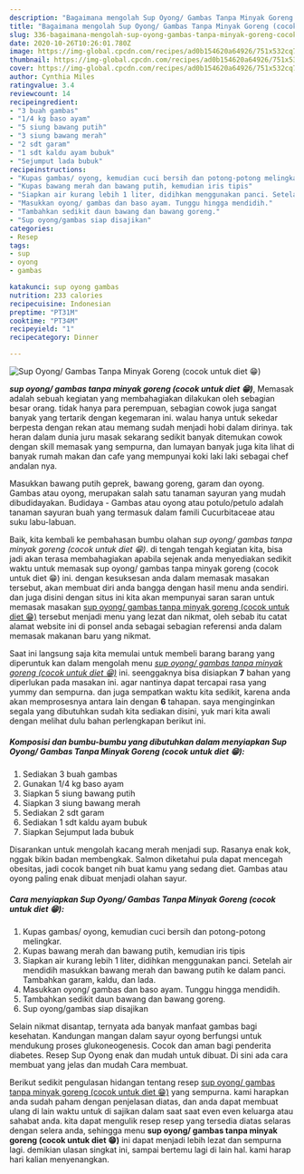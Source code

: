 ```yaml
---
description: "Bagaimana mengolah Sup Oyong/ Gambas Tanpa Minyak Goreng (cocok untuk diet 😁) Lezat"
title: "Bagaimana mengolah Sup Oyong/ Gambas Tanpa Minyak Goreng (cocok untuk diet 😁) Lezat"
slug: 336-bagaimana-mengolah-sup-oyong-gambas-tanpa-minyak-goreng-cocok-untuk-diet-lezat
date: 2020-10-26T10:26:01.780Z
image: https://img-global.cpcdn.com/recipes/ad0b154620a64926/751x532cq70/sup-oyong-gambas-tanpa-minyak-goreng-cocok-untuk-diet-😁-foto-resep-utama.jpg
thumbnail: https://img-global.cpcdn.com/recipes/ad0b154620a64926/751x532cq70/sup-oyong-gambas-tanpa-minyak-goreng-cocok-untuk-diet-😁-foto-resep-utama.jpg
cover: https://img-global.cpcdn.com/recipes/ad0b154620a64926/751x532cq70/sup-oyong-gambas-tanpa-minyak-goreng-cocok-untuk-diet-😁-foto-resep-utama.jpg
author: Cynthia Miles
ratingvalue: 3.4
reviewcount: 14
recipeingredient:
- "3 buah gambas"
- "1/4 kg baso ayam"
- "5 siung bawang putih"
- "3 siung bawang merah"
- "2 sdt garam"
- "1 sdt kaldu ayam bubuk"
- "Sejumput lada bubuk"
recipeinstructions:
- "Kupas gambas/ oyong, kemudian cuci bersih dan potong-potong melingkar."
- "Kupas bawang merah dan bawang putih, kemudian iris tipis"
- "Siapkan air kurang lebih 1 liter, didihkan menggunakan panci. Setelah air mendidih masukkan bawang merah dan bawang putih ke dalam panci. Tambahkan garam, kaldu, dan lada."
- "Masukkan oyong/ gambas dan baso ayam. Tunggu hingga mendidih."
- "Tambahkan sedikit daun bawang dan bawang goreng."
- "Sup oyong/gambas siap disajikan"
categories:
- Resep
tags:
- sup
- oyong
- gambas

katakunci: sup oyong gambas 
nutrition: 233 calories
recipecuisine: Indonesian
preptime: "PT31M"
cooktime: "PT34M"
recipeyield: "1"
recipecategory: Dinner

---
```



![Sup Oyong/ Gambas Tanpa Minyak Goreng (cocok untuk diet 😁)](https://img-global.cpcdn.com/recipes/ad0b154620a64926/751x532cq70/sup-oyong-gambas-tanpa-minyak-goreng-cocok-untuk-diet-😁-foto-resep-utama.jpg)

<b><i>sup oyong/ gambas tanpa minyak goreng (cocok untuk diet 😁)</i></b>, Memasak adalah sebuah kegiatan yang membahagiakan dilakukan oleh sebagian besar orang. tidak hanya para perempuan, sebagian cowok juga sangat banyak yang tertarik dengan kegemaran ini. walau hanya untuk sekedar berpesta dengan rekan atau memang sudah menjadi hobi dalam dirinya. tak heran dalam dunia juru masak sekarang sedikit banyak ditemukan cowok dengan skill memasak yang sempurna, dan lumayan banyak juga kita lihat di banyak rumah makan dan cafe yang mempunyai koki laki laki sebagai chef andalan nya.

Masukkan bawang putih geprek, bawang goreng, garam dan oyong. Gambas atau oyong, merupakan salah satu tanaman sayuran yang mudah dibudidayakan. Budidaya - Gambas atau oyong atau potulo/petulo adalah tanaman sayuran buah yang termasuk dalam famili Cucurbitaceae atau suku labu-labuan.

Baik, kita kembali ke pembahasan bumbu olahan <i>sup oyong/ gambas tanpa minyak goreng (cocok untuk diet 😁)</i>. di tengah tengah kegiatan kita, bisa jadi akan terasa membahagiakan apabila sejenak anda menyediakan sedikit waktu untuk memasak sup oyong/ gambas tanpa minyak goreng (cocok untuk diet 😁) ini. dengan kesuksesan anda dalam memasak masakan tersebut, akan membuat diri anda bangga dengan hasil menu anda sendiri. dan juga disini dengan situs ini kita akan mempunyai saran saran untuk memasak masakan <u>sup oyong/ gambas tanpa minyak goreng (cocok untuk diet 😁)</u> tersebut menjadi menu yang lezat dan nikmat, oleh sebab itu catat alamat website ini di ponsel anda sebagai sebagian referensi anda dalam memasak makanan baru yang nikmat.


Saat ini langsung saja kita memulai untuk membeli barang barang yang diperuntuk kan dalam mengolah menu <u><i>sup oyong/ gambas tanpa minyak goreng (cocok untuk diet 😁)</i></u> ini. seenggaknya bisa disiapkan <b>7</b> bahan yang diperlukan pada masakan ini. agar nantinya dapat tercapai rasa yang yummy dan sempurna. dan juga sempatkan waktu kita sedikit, karena anda akan memprosesnya antara lain dengan <b>6</b> tahapan. saya menginginkan segala yang dibutuhkan sudah kita sediakan disini, yuk mari kita awali dengan melihat dulu bahan perlengkapan berikut ini.

<!--inarticleads1-->

##### Komposisi dan bumbu-bumbu yang dibutuhkan dalam menyiapkan Sup Oyong/ Gambas Tanpa Minyak Goreng (cocok untuk diet 😁):

1. Sediakan 3 buah gambas
1. Gunakan 1/4 kg baso ayam
1. Siapkan 5 siung bawang putih
1. Siapkan 3 siung bawang merah
1. Sediakan 2 sdt garam
1. Sediakan 1 sdt kaldu ayam bubuk
1. Siapkan Sejumput lada bubuk


Disarankan untuk mengolah kacang merah menjadi sup. Rasanya enak kok, nggak bikin badan membengkak. Salmon diketahui pula dapat mencegah obesitas, jadi cocok banget nih buat kamu yang sedang diet. Gambas atau oyong paling enak dibuat menjadi olahan sayur. 

<!--inarticleads2-->

##### Cara menyiapkan Sup Oyong/ Gambas Tanpa Minyak Goreng (cocok untuk diet 😁):

1. Kupas gambas/ oyong, kemudian cuci bersih dan potong-potong melingkar.
1. Kupas bawang merah dan bawang putih, kemudian iris tipis
1. Siapkan air kurang lebih 1 liter, didihkan menggunakan panci. Setelah air mendidih masukkan bawang merah dan bawang putih ke dalam panci. Tambahkan garam, kaldu, dan lada.
1. Masukkan oyong/ gambas dan baso ayam. Tunggu hingga mendidih.
1. Tambahkan sedikit daun bawang dan bawang goreng.
1. Sup oyong/gambas siap disajikan


Selain nikmat disantap, ternyata ada banyak manfaat gambas bagi kesehatan. Kandungan mangan dalam sayur oyong berfungsi untuk mendukung proses glukoneogenesis. Cocok dan aman bagi penderita diabetes. Resep Sup Oyong enak dan mudah untuk dibuat. Di sini ada cara membuat yang jelas dan mudah Cara membuat. 

Berikut sedikit pengulasan hidangan tentang resep <u>sup oyong/ gambas tanpa minyak goreng (cocok untuk diet 😁)</u> yang sempurna. kami harapkan anda sudah paham dengan penjelasan diatas, dan anda dapat membuat ulang di lain waktu untuk di sajikan dalam saat saat even even keluarga atau sahabat anda. kita dapat mengulik resep resep yang tersedia diatas selaras dengan selera anda, sehingga menu <b>sup oyong/ gambas tanpa minyak goreng (cocok untuk diet 😁)</b> ini dapat menjadi lebih lezat dan sempurna lagi. demikian ulasan singkat ini, sampai bertemu lagi di lain hal. kami harap hari kalian menyenangkan.
